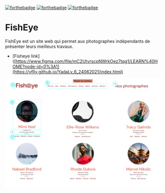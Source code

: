 [![forthebadge](https://forthebadge.com/images/badges/uses-html.svg)](https://forthebadge.com) [![forthebadge](https://forthebadge.com/images/badges/uses-css.svg)](https://forthebadge.com) [![forthebadge](https://forthebadge.com/images/badges/made-with-javascript.svg)](https://forthebadge.com)

# FishEye

FishEye est un site web qui permet aux photographes indépendants de présenter leurs meilleurs travaux. 

- [Fisheye link]([https://www.figma.com/file/mC2UtvrscpNWrkOez7tqg1/LEARN%40HOME?node-id=0%3A1](https://yflly.github.io/YadaLy_6_24062021/index.html)


![The picture](./Fisheye.png "picture")
